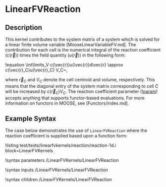 # LinearFVReaction

## Description

This kernel contributes to the system matrix of a system which is solved for a
linear finite volume variable [MooseLinearVariableFV.md]. The contribution for each cell
is the numerical integral of the reaction coefficient ($c(\vec{r})$) times
the field quantity ($u(\vec{r})$) in the following form:

!equation
\int\limits_V c(\vec{r})u(\vec{r})d\vec{r} \approx c(\vec{r}_C)u(\vec{r}_C) V_C~,

where $\vec{r}_C$ and $V_C$ denote the cell centroid and volume, respectively.
This means that the diagonal entry of the system matrix corresponding to cell
$C$ will be increased by $c(\vec{r}_C) V_C$.
The reaction coefficient parameter ([!param](/LinearFVKernels/LinearFVReaction/coeff))
accepts anything that supports functor-based evaluations. For more information on functors in
MOOSE, see [Functors/index.md].

## Example Syntax

The case below demonstrates the use of `LinearFVReaction` where the reaction coefficient is
supplied based upon a function form:

!listing test/tests/linearfvkernels/reaction/reaction-1d.i block=LinearFVKernels

!syntax parameters /LinearFVKernels/LinearFVReaction

!syntax inputs /LinearFVKernels/LinearFVReaction

!syntax children /LinearFVKernels/LinearFVReaction

